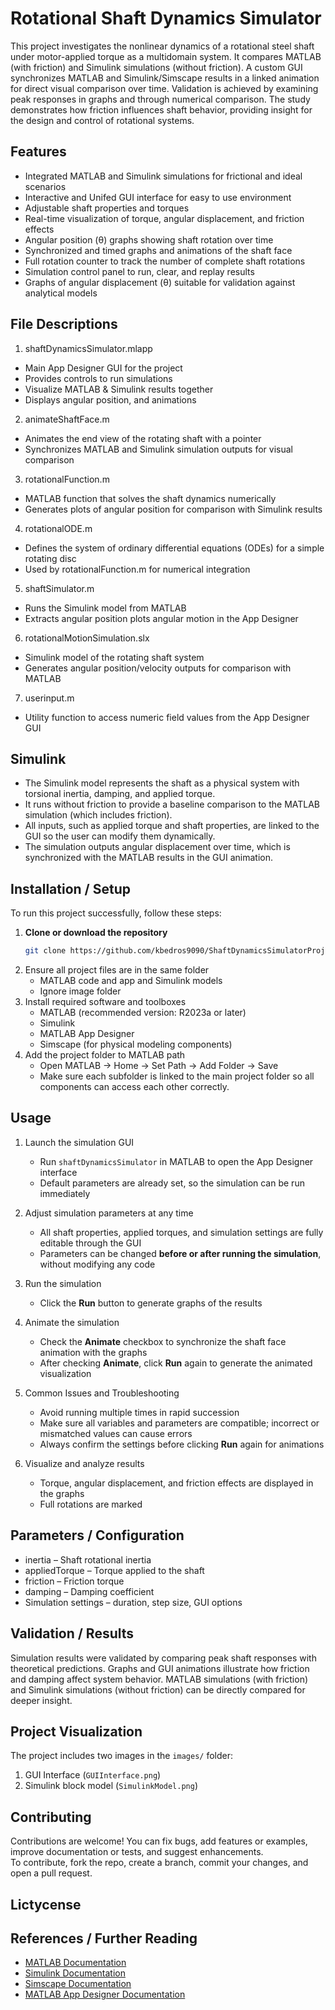 # Rotational Shaft Dynamics Simulator

This project investigates the nonlinear dynamics of a rotational steel shaft under motor-applied torque as a multidomain system. It compares MATLAB (with friction) and Simulink simulations (without friction). A custom GUI synchronizes MATLAB and Simulink/Simscape results in a linked animation for direct visual comparison over time. Validation is achieved by examining peak responses in graphs and through numerical comparison. The study demonstrates how friction influences shaft behavior, providing insight for the design and control of rotational systems.

## Features
   - Integrated MATLAB and Simulink simulations for frictional and ideal scenarios  
   - Interactive and Unifed GUI interface for easy to use environment
   - Adjustable shaft properties and torques
   - Real-time visualization of torque, angular displacement, and friction effects
   - Angular position (θ) graphs showing shaft rotation over time   
   - Synchronized and timed graphs and animations of the shaft face
   - Full rotation counter to track the number of complete shaft rotations  
   - Simulation control panel to run, clear, and replay results  
   - Graphs of angular displacement (θ) suitable for validation against analytical models

## File Descriptions
1. shaftDynamicsSimulator.mlapp
- Main App Designer GUI for the project
- Provides controls to run simulations
- Visualize MATLAB & Simulink results together
- Displays angular position, and animations
2. animateShaftFace.m
- Animates the end view of the rotating shaft with a pointer
- Synchronizes MATLAB and Simulink simulation outputs for visual comparison
3. rotationalFunction.m
- MATLAB function that solves the shaft dynamics numerically
- Generates plots of angular position for comparison with Simulink results
4. rotationalODE.m
- Defines the system of ordinary differential equations (ODEs) for a simple rotating disc
- Used by rotationalFunction.m for numerical integration
5. shaftSimulator.m
- Runs the Simulink model from MATLAB
- Extracts angular position plots angular motion in the App Designer
6. rotationalMotionSimulation.slx
- Simulink model of the rotating shaft system
- Generates angular position/velocity outputs for comparison with MATLAB
7. userinput.m
- Utility function to access numeric field values from the App Designer GUI 

## Simulink
   - The Simulink model represents the shaft as a physical system with torsional inertia, damping, and applied torque.
   - It runs without friction to provide a baseline comparison to the MATLAB simulation (which includes friction).
   - All inputs, such as applied torque and shaft properties, are linked to the GUI so the user can modify them dynamically.
   - The simulation outputs angular displacement over time, which is synchronized with the MATLAB results in the GUI animation.
  
## Installation / Setup

To run this project successfully, follow these steps:

1. **Clone or download the repository**  
   ```bash
   git clone https://github.com/kbedros9090/ShaftDynamicsSimulatorProject.git
2. Ensure all project files are in the same folder
   - MATLAB code and app and Simulink models
   - Ignore image folder
3. Install required software and toolboxes
   - MATLAB (recommended version: R2023a or later)
   - Simulink
   - MATLAB App Designer
   - Simscape (for physical modeling components)
4. Add the project folder to MATLAB path  
   - Open MATLAB → Home → Set Path → Add Folder → Save  
   - Make sure each subfolder is linked to the main project folder so all components can access each other correctly.

## Usage

1. Launch the simulation GUI  
   - Run `shaftDynamicsSimulator` in MATLAB to open the App Designer interface  
   - Default parameters are already set, so the simulation can be run immediately

2. Adjust simulation parameters at any time  
   - All shaft properties, applied torques, and simulation settings are fully editable through the GUI
   - Parameters can be changed **before or after running the simulation**, without modifying any code

3. Run the simulation  
   - Click the **Run** button to generate graphs of the results  

4. Animate the simulation  
   - Check the **Animate** checkbox to synchronize the shaft face animation with the graphs  
   - After checking **Animate**, click **Run** again to generate the animated visualization

5. Common Issues and Troubleshooting
   - Avoid running multiple times in rapid succession  
   - Make sure all variables and parameters are compatible; incorrect or mismatched values can cause errors
   - Always confirm the settings before clicking **Run** again for animations

6. Visualize and analyze results  
   - Torque, angular displacement, and friction effects are displayed in the graphs  
   - Full rotations are marked

## Parameters / Configuration
- inertia – Shaft rotational inertia
- appliedTorque – Torque applied to the shaft
- friction – Friction torque 
- damping – Damping coefficient
- Simulation settings – duration, step size, GUI options

## Validation / Results
Simulation results were validated by comparing peak shaft responses with theoretical predictions. Graphs and GUI animations illustrate how friction and damping affect system behavior. MATLAB simulations (with friction) and Simulink simulations (without friction) can be directly compared for deeper insight.

## Project Visualization

The project includes two images in the `images/` folder:  
1. GUI Interface (`GUIInterface.png`)  
2. Simulink block model (`SimulinkModel.png`)

## Contributing
Contributions are welcome! You can fix bugs, add features or examples, improve documentation or tests, and suggest enhancements.  
To contribute, fork the repo, create a branch, commit your changes, and open a pull request.

## Lictycense

## References / Further Reading  
- [MATLAB Documentation](https://www.mathworks.com/help/matlab/index.html)  
- [Simulink Documentation](https://www.mathworks.com/help/simulink/index.html)  
- [Simscape Documentation](https://www.mathworks.com/help/simscape/index.html)  
- [MATLAB App Designer Documentation](https://www.mathworks.com/help/matlab/app-designer.html)  
